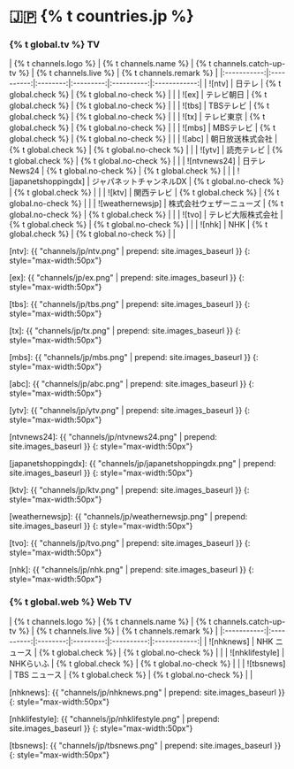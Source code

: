 # 🇯🇵 {% t countries.jp %}

### {% t global.tv %} TV

<!-- Logo - Name - Replay? - Live TV? - Remark -->

| {% t channels.logo %} | {% t channels.name %} | {% t channels.catch-up-tv %} | {% t channels.live %} | {% t channels.remark %} |
|:-----------:|:----------:|:--------:|:---------:|:----------:|:------------:|
| ![ntv] | 日テレ | {% t global.check %}  | {% t global.no-check %} | |
| ![ex] | テレビ朝日 | {% t global.check %}  | {% t global.no-check %} | |
| ![tbs] | TBSテレビ | {% t global.check %}  | {% t global.no-check %} | |
| ![tx] | テレビ東京 | {% t global.check %}  | {% t global.no-check %} | |
| ![mbs] | MBSテレビ | {% t global.check %}  | {% t global.no-check %} | |
| ![abc] | 朝日放送株式会社 | {% t global.check %}  | {% t global.no-check %} | |
| ![ytv] | 読売テレビ | {% t global.check %}  | {% t global.no-check %} | |
| ![ntvnews24] | 日テレ News24 | {% t global.no-check %}  | {% t global.check %} | |
| ![japanetshoppingdx] | ジャパネットチャンネルDX | {% t global.no-check %}  | {% t global.check %} | |
| ![ktv] | 関西テレビ | {% t global.check %}  | {% t global.no-check %} | |
| ![weathernewsjp] | 株式会社ウェザーニューズ | {% t global.no-check %}  | {% t global.check %} | |
| ![tvo] | テレビ大阪株式会社 | {% t global.check %}  | {% t global.no-check %} | |
| ![nhk] | NHK | {% t global.check %}  | {% t global.no-check %} | |


[ntv]: {{ "channels/jp/ntv.png" | prepend: site.images_baseurl }}
{: style="max-width:50px"}

[ex]: {{ "channels/jp/ex.png" | prepend: site.images_baseurl }}
{: style="max-width:50px"}

[tbs]: {{ "channels/jp/tbs.png" | prepend: site.images_baseurl }}
{: style="max-width:50px"}

[tx]: {{ "channels/jp/tx.png" | prepend: site.images_baseurl }}
{: style="max-width:50px"}

[mbs]: {{ "channels/jp/mbs.png" | prepend: site.images_baseurl }}
{: style="max-width:50px"}

[abc]: {{ "channels/jp/abc.png" | prepend: site.images_baseurl }}
{: style="max-width:50px"}

[ytv]: {{ "channels/jp/ytv.png" | prepend: site.images_baseurl }}
{: style="max-width:50px"}

[ntvnews24]: {{ "channels/jp/ntvnews24.png" | prepend: site.images_baseurl }}
{: style="max-width:50px"}

[japanetshoppingdx]: {{ "channels/jp/japanetshoppingdx.png" | prepend: site.images_baseurl }}
{: style="max-width:50px"}

[ktv]: {{ "channels/jp/ktv.png" | prepend: site.images_baseurl }}
{: style="max-width:50px"}

[weathernewsjp]: {{ "channels/jp/weathernewsjp.png" | prepend: site.images_baseurl }}
{: style="max-width:50px"}

[tvo]: {{ "channels/jp/tvo.png" | prepend: site.images_baseurl }}
{: style="max-width:50px"}

[nhk]: {{ "channels/jp/nhk.png" | prepend: site.images_baseurl }}
{: style="max-width:50px"}


### {% t global.web %} Web TV

<!-- Logo - Name - Replay? - Live TV? - Remark -->

| {% t channels.logo %} | {% t channels.name %} | {% t channels.catch-up-tv %} | {% t channels.live %} | {% t channels.remark %} |
|:-----------:|:----------:|:--------:|:---------:|:----------:|:------------:|
| ![nhknews] | NHK ニュース | {% t global.check %}  | {% t global.no-check %} | |
| ![nhklifestyle] | NHKらいふ | {% t global.check %}  | {% t global.no-check %} | |
| ![tbsnews] | TBS ニュース | {% t global.check %}  | {% t global.no-check %} | |


[nhknews]: {{ "channels/jp/nhknews.png" | prepend: site.images_baseurl }}
{: style="max-width:50px"}

[nhklifestyle]: {{ "channels/jp/nhklifestyle.png" | prepend: site.images_baseurl }}
{: style="max-width:50px"}

[tbsnews]: {{ "channels/jp/tbsnews.png" | prepend: site.images_baseurl }}
{: style="max-width:50px"}



